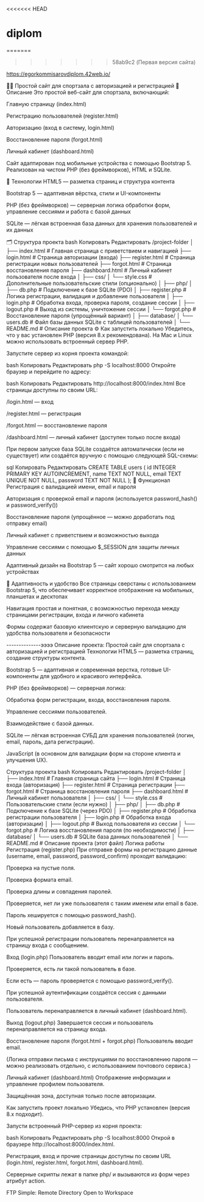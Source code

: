 <<<<<<< HEAD
# diplom

=======
>>>>>>> 58ab9c2 (Первая версия сайта)

https://egorkommisarovdiplom.42web.io/

🏋️‍♂️ Простой сайт для спортзала с авторизацией и регистрацией
📌 Описание
Это простой веб-сайт для спортзала, включающий:

Главную страницу (index.html)

Регистрацию пользователей (register.html)

Авторизацию (вход в систему, login.html)

Восстановление пароля (forgot.html)

Личный кабинет (dashboard.html)

Сайт адаптирован под мобильные устройства с помощью Bootstrap 5. Реализован на чистом PHP (без фреймворков), HTML и SQLite.

🧰 Технологии
HTML5 — разметка страниц и структура контента

Bootstrap 5 — адаптивная вёрстка, стили и UI-компоненты

PHP (без фреймворков) — серверная логика обработки форм, управление сессиями и работа с базой данных

SQLite — лёгкая встроенная база данных для хранения пользователей и их данных

🗂️ Структура проекта
bash
Копировать
Редактировать
/project-folder
│
├── index.html          # Главная страница с приветствием и навигацией
├── login.html          # Страница авторизации (входа)
├── register.html       # Страница регистрации новых пользователей
├── forgot.html         # Страница восстановления пароля
├── dashboard.html      # Личный кабинет пользователя после входа
│
├── css/
│   └── style.css       # Дополнительные пользовательские стили (опционально)
│
├── php/
│   ├── db.php          # Подключение к базе SQLite (PDO)
│   ├── register.php    # Логика регистрации, валидация и добавление пользователя
│   ├── login.php       # Обработка входа, проверка пароля, создание сессии
│   ├── logout.php      # Выход из системы, уничтожение сессии
│   └── forgot.php      # Восстановление пароля (упрощённый вариант)
│
├── database/
│   └── users.db        # Файл базы данных SQLite с таблицей пользователей
│
└── README.md           # Описание проекта
⚙️ Как запустить локально
Убедитесь, что у вас установлен PHP (версия 8.x рекомендована).
На Mac и Linux можно использовать встроенный сервер PHP.

Запустите сервер из корня проекта командой:

bash
Копировать
Редактировать
php -S localhost:8000
Откройте браузер и перейдите по адресу:

bash
Копировать
Редактировать
http://localhost:8000/index.html
Все страницы доступны по своим URL:

/login.html — вход

/register.html — регистрация

/forgot.html — восстановление пароля

/dashboard.html — личный кабинет (доступен только после входа)

При первом запуске база SQLite создаётся автоматически (если не существует) или создаётся вручную с помощью следующей SQL-схемы:

sql
Копировать
Редактировать
CREATE TABLE users (
    id INTEGER PRIMARY KEY AUTOINCREMENT,
    name TEXT NOT NULL,
    email TEXT UNIQUE NOT NULL,
    password TEXT NOT NULL
);
🔐 Функционал
Регистрация с валидацией имени, email и пароля

Авторизация с проверкой email и пароля (используется password_hash() и password_verify())

Восстановление пароля (упрощённое — можно доработать под отправку email)

Личный кабинет с приветствием и возможностью выхода

Управление сессиями с помощью $_SESSION для защиты личных данных

Адаптивный дизайн на Bootstrap 5 — сайт хорошо смотрится на любых устройствах

📱 Адаптивность и удобство
Все страницы сверстаны с использованием Bootstrap 5, что обеспечивает корректное отображение на мобильных, планшетах и десктопах

Навигация простая и понятная, с возможностью перехода между страницами регистрации, входа и личного кабинета

Формы содержат базовую клиентскую и серверную валидацию для удобства пользователя и безопасности












--------------ээээ
Описание проекта: Простой сайт для спортзала с авторизацией и регистрацией
Технологии
HTML5 — разметка страниц, создание структуры контента.

Bootstrap 5 — адаптивная и современная верстка, готовые UI-компоненты для удобного и красивого интерфейса.

PHP (без фреймворков) — серверная логика:

Обработка форм регистрации, входа, восстановления пароля.

Управление сессиями пользователей.

Взаимодействие с базой данных.

SQLite — лёгкая встроенная СУБД для хранения пользователей (логин, email, пароль, дата регистрации).

JavaScript (в основном для валидации форм на стороне клиента и улучшения UX).

Структура проекта
bash
Копировать
Редактировать
/project-folder
│
├── index.html          # Главная страница сайта
├── login.html          # Страница входа (авторизация)
├── register.html       # Страница регистрации
├── forgot.html         # Страница восстановления пароля
├── dashboard.html      # Личный кабинет пользователя
│
├── css/
│   └── style.css       # Пользовательские стили (если нужно)
│
├── php/
│   ├── db.php          # Подключение к базе SQLite (через PDO)
│   ├── register.php    # Обработка регистрации пользователя
│   ├── login.php       # Обработка входа (авторизации)
│   ├── logout.php      # Выход пользователя из сессии
│   └── forgot.php      # Логика восстановления пароля (по необходимости)
│
├── database/
│   └── users.db        # SQLite база данных пользователей
│
└── README.md           # Описание проекта (этот файл)
Логика работы
Регистрация (register.php)
При отправке формы на регистрацию данные (username, email, password, password_confirm) проходят валидацию:

Проверка на пустые поля.

Проверка формата email.

Проверка длины и совпадения паролей.

Проверяется, нет ли уже пользователя с таким именем или email в базе.

Пароль хешируется с помощью password_hash().

Новый пользователь добавляется в базу.

При успешной регистрации пользователь перенаправляется на страницу входа с сообщением.

Вход (login.php)
Пользователь вводит email или логин и пароль.

Проверяется, есть ли такой пользователь в базе.

Если есть — пароль проверяется с помощью password_verify().

При успешной аутентификации создаётся сессия с данными пользователя.

Пользователь перенаправляется в личный кабинет (dashboard.html).

Выход (logout.php)
Завершается сессия и пользователь перенаправляется на страницу входа.

Восстановление пароля (forgot.html + forgot.php)
Пользователь вводит email.

(Логика отправки письма с инструкциями по восстановлению пароля — можно реализовать отдельно, с использованием почтового сервиса.)

Личный кабинет (dashboard.html)
Отображение информации и управление профилем пользователя.

Защищённая зона, доступная только после авторизации.

Как запустить проект локально
Убедись, что PHP установлен (версия 8.x подходит).

Запусти встроенный PHP-сервер из корня проекта:

bash
Копировать
Редактировать
php -S localhost:8000
Открой в браузере http://localhost:8000/index.html.

Регистрация, вход и прочие страницы доступны по своим URL (login.html, register.html, forgot.html, dashboard.html).

Серверные скрипты лежат в папке php/ и вызываются из форм через атрибут action.

FTP Simple: Remote Directory Open to Workspace
